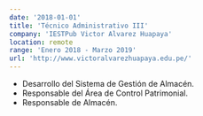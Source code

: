 ```yaml
---
date: '2018-01-01'
title: 'Técnico Administrativo III'
company: 'IESTPub Victor Alvarez Huapaya'
location: remote
range: 'Enero 2018 - Marzo 2019'
url: 'http://www.victoralvarezhuapaya.edu.pe/'
---
```


- Desarrollo del Sistema de Gestión de Almacén.
- Responsable del Área de Control Patrimonial.
- Responsable de Almacén.
